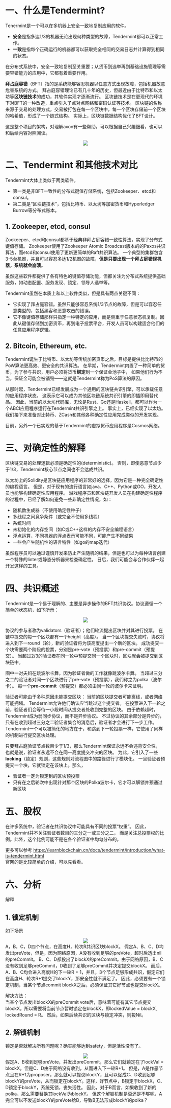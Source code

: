 # 一、什么是Tendermint?
Tenermint是一个可以在多机器上安全一致地复制应用的软件。  

- **安全**是指多达1/3的机器无论出现何种类型的故障，Tendermint都可以正常工作。   
- **一致**是指每个正确运行的机器都可以获取完全相同的交易日志并计算得到相同的状态。 

在分布式系统中，安全一致地复制至关重要；从货币到选举再到基础设施管理等需要容错能力的应用中，它都有着重要作用。

**拜占庭容错**（BFT）指的是系统能够容忍机器以任意方式出现故障，包括机器故意危害系统的方式。 拜占庭容错理论已有几十年的历史，但最近由于比特币和以太坊等**区块链技术**的成功，其软件实现才逐渐流行。 区块链技术是在更现代的环境下对BFT的一种改造，重点引入了点对点网络和密码认证等技术。 区块链的名称来源于交易的处理方式，交易被打包在每一个区块中，每一个区块存储前一个区块的哈希值，形成了一个链式结构。 实际上，区块链数据结构优化了BFT设计。

这是整个项目的架构，对理解axon有一些帮助，可以根据自己兴趣细看，也可以和后续内容对照阅读。
<div align=center><img src="./tm-transaction-flow.png"></div>

# 二、Tendermint 和其他技术对比
Tendermint大体上类似于两类软件。  
- 第一类是非BFT一致性的分布式键值存储系统，包括Zookeeper、etcd和consul。  
- 第二类是“区块链技术”，包括比特币、以太坊等加密货币和Hyperledger Burrow等分布式账本。

## 1. Zookeeper, etcd, consul
Zookeeper、etcd和consul都基于经典非拜占庭容错一致性算法，实现了分布式键值存储。 Zookeeper使用了Zookeeper Atomic Broadcast版本的的Paxos共识算法，而etcd和consul使用了更新更简单的Raft共识算法。 一个典型的集群包含3-5台机器，并且可以容忍多达1/2机器的故障，**但是只要出现一个拜占庭错误机器，系统就会崩溃**。

虽然这些软件都提供了各有特色的键值存储功能，但都关注为分布式系统提供基础服务，如动态配置、服务发现、锁定、领导人选举等。

Tendermint虽然在本质上和以上软件类似，但是具有两点关键不同：

- 它实现了拜占庭容错。虽然只能够容忍系统1/3节点的故障，但是可以容忍任意类型的，包括黑客和恶意攻击的错误。
- 它不像键值存储那样只指定一种特定的应用，而是侧重于任意状态机复制。因此从键值存储到加密货币，再到电子投票平台，开发人员可以构建适合他们的任意应用程序逻辑。

## 2. Bitcoin, Ethereum, etc.
Tendermint诞生于比特币、以太坊等传统加密货币之后，目标是提供比比特币的PoW算法更高效、更安全的共识算法。 在早期，Tendermint内置了一种简单的货币，为了参与共识，用户必须将货币**绑定**到一个保证金池子中， 如果他们行为不当，保证金可能会被销毁——这就是Tendermint称为PoS算法的原因。

从那时起，Tendermint已经发展成为一个通用的区块链共识引擎，可以承载任意的应用程序状态。 这表示它可以成为其他区块链系统共识引擎的即插即用替代品。 因此，当前的以太坊代码库，无论是Rust、Go还是Haskell，都可以作为一个ABCI应用程序运行在Tendermint共识引擎之上。 事实上，已经实现了以太坊。我们接下来准备对比特币、ZCash和其他各种确定性应用完成类似的开发实现。

目前，另外一个已实现的基于Tendermint的虚拟货币应用程序是Cosmos网络。

# 三、对确定性的解释
区块链交易的处理逻辑必须是确定性的(deterministic)。 否则，即使恶意节点少于1/3，Tendermint核心节点之间也不会达成共识。

以太坊上的Solidity是区块链应用程序的非常好的选择，因为它是一种完全确定性的编程语言。 但是，对于现有的流行语言如java、C++、Python或GO，开发人员也能够构建确定性应用程序。 游戏程序员和区块链开发人员在构建确定性程序的过程中，已经了解如何避免一些非确定性情况，如：

- 随机数生成器（不使用确定性种子）
- 多线程之间竞争条件（或完全不使用多线程）
- 系统时间
- 未初始化的内存空间（如C或C++这样的内存不安全编程语言）
- 浮点运算，不同机器的浮点表示可能不同，可能产生不同结果
- 一些会产生随机性的语言特性（如go的map迭代）

虽然程序员可以通过谨慎开发来防止产生随机的结果，但是也可以为每种语言创建一个特殊的linter或静态分析器来检查确定性。 日后，我们可能会与合作伙伴一起开发这样的工具。

# 四、共识概述
Tendermint是一个易于理解的、主要是异步操作的BFT共识协议。协议遵循一个简单的状态机，如下所示：
<div align=center><img src="./consensus_logic.png"></div>

协议的参与者称为validators（验证者）；他们轮流提出区块并对其进行投票。 在链中提交的每一个区块都有一个height（高度）。 当一个区块提交失败时，协议将进入到下一round（轮），新的验证者将为该高度提出一个新的区块。 成功提交一个块需要两个阶段的投票，分别是pre-vote（预投票）和pre-commit（预提交）。 当超过2/3的验证者在同一轮中预提交同一个区块时，区块就会被提交到区块链中。

图中一对夫妇在跳波尔卡舞，因为验证者做的工作就像跳波尔卡舞。 当超过三分之二的验证者对同一个区块进行了pre-vote（预投票），我们称之为polka（波尔卡）。 每一个**pre-commit**（预提交）都必须由同一轮的波尔卡来证明。

验证者可能由于多种原因未能提交区块： 当前的区块提交者可能离线，或者网络可能拥堵。 Tendermint允许他们确认应当跳过这个提交者。 在投票进入下一轮之前，验证者们会等待一小段时间从提交者处收到完整的区块。 由于依赖超时，Tendermint成为弱同步协议，而不是异步协议。 不过协议的其余部分是异步的，只有在收到超过三分之二验证者集合的消息后，验证者才会进行下一步工作。 Tendermint一个可以被简化的地方在于，和跳到下一轮投票一样，它使用了同样的机制进行提交区块处理。

只要拜占庭验证节点数目少于1/3，那么Tendermint保证永远不会违背安全性， 也就是说，验证者永远不会在同一高度提交冲突的区块。 为此，它引入了一些**locking**（锁定）规则，这些规则对流程图中的路径进行了模块化。 一旦验证者预提交一个块，它就锁定在该块上。那么，
- 验证者一定为锁定到的区块预投票
- 只有在之后轮次中出现针对那个区块的Polka波尔卡，它才可以解锁并预通过新区块

# 五、股权
在许多系统中，验证者在共识协议中可能具有不同的投票“权重”。 因此，Tendermint并不关注验证者数目的三分之一或三分之二， 而是关注总投票权的比例。此外，这个比例可能不是在各个验证者中均匀分布的。

更多可以参考
https://learnblockchain.cn/docs/tendermint/introduction/what-is-tendermint.html  
官网的是比较简单的介绍，可以先看看。

# 六、分析
解释
## 1. 锁定机制
如下场景
<div align=center><img src="./unsafety.drawio.png"></div>
A，B，C，D四个节点，在高度H，轮次R共识区块blockX。
假定A、B、C、D均发出preVote，但是，因为网络原因，A没有收到足够的preVote，超时后透出nil的preCommit。
B、C、D都投出了blockX的preCommit。由于网络原因，B、C没有收到足够preCommit，D收到了足够preCommit并决定提交blockX。
而后，A、B、C均会进入高度H的下一轮R + 1，并且，3个节点足够形成共识，假定它们在高度H、轮次R+1提交了blockY，那安全性就不满足了。
因此，必须要有一个锁定机制，当某个节点commit blockX之后，必须保证其它好节点也提交blockX。  

解决方法：  
当某个节点发出blockX的preCommit vote后，意味着可能有其它节点提交blockX，所以需要将当前节点暂时锁定在blockX，即lockedValue = blockX, lockedRound = R。
然后，如果后续共识的区块与锁定冲突，则投Nil。
## 2. 解锁机制
锁定是否就解决所有问题呢？确实能够达到safety，但是活性没有了。
<div align=center><img src="./unliveness.drawio.png"></div>
假定A、B收到足够preVote，并发出preCommit，那么它们就锁定在了lockVal = blockX。但是C、D由于网络没有收到，从而进入下一轮R+1。
但是，A是作恶节点且在R+1为proposer，那么就可以提议blockY，且可以促成C、D收到足够blockY的preVote，从而锁定在blockY。这样，好节点中，B锁定于blockX，C、D锁定于blockY，系统死锁，丧失活性。  
因此，对于B而言，如果收到了新的polka，那么需要替换其lockVal为blockY。
但这个解锁机制是否还是不够呢，A完全可以不发送blockY的preVote给B，导致B无法形成blockY的polka？